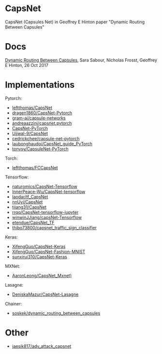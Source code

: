 # CapsNet
CapsNet (Capsules Net) in Geoffrey E Hinton paper "Dynamic Routing Between Capsules"

# Docs
[Dynamic Routing Between Capsules](https://arxiv.org/abs/1710.09829v1), Sara Sabour, Nicholas Frosst, Geoffrey E Hinton, 26 Oct 2017

# Implementations
Pytorch:
- [leftthomas/CapsNet](https://github.com/leftthomas/CapsNet)
- [dragen1860/CapsNet-Pytorch](https://github.com/dragen1860/CapsNet-Pytorch)
- [gram-ai/capsule-networks](https://github.com/gram-ai/capsule-networks)
- [andreaazzini/capsnet.pytorch](https://github.com/andreaazzini/capsnet.pytorch)
- [CapsNet-PyTorch](https://github.com/nishnik/CapsNet-PyTorch)
- [Ujjwal-9/CapsNet](https://github.com/Ujjwal-9/CapsNet)
- [cedrickchee/capsule-net-pytorch](https://github.com/cedrickchee/capsule-net-pytorch)
- [laubonghaudoi/CapsNet_guide_PyTorch](https://github.com/laubonghaudoi/CapsNet_guide_PyTorch)
- [tonysy/CapsuleNet-PyTorch](https://github.com/tonysy/CapsuleNet-PyTorch)

Torch:
- [leftthomas/FCCapsNet](https://github.com/leftthomas/FCCapsNet)

Tensorflow:
- [naturomics/CapsNet-Tensorflow](https://github.com/naturomics/CapsNet-Tensorflow)
- [InnerPeace-Wu/CapsNet-tensorflow](https://github.com/InnerPeace-Wu/CapsNet-tensorflow)
- [laodar/tf_CapsNet](https://github.com/laodar/tf_CapsNet)
- [nnUyi/CapsNet](https://github.com/nnUyi/CapsNet)
- [tjiang31/CapsNet](https://github.com/tjiang31/CapsNet)
- [rrqq/CapsNet-tensorflow-jupyter](https://github.com/rrqq/CapsNet-tensorflow-jupyter)
- [winwinJJiang/capsNet-Tensorflow](https://github.com/winwinJJiang/capsNet-Tensorflow)
- [etendue/CapsNet_TF](https://github.com/etendue/CapsNet_TF)
- [thibo73800/capsnet_traffic_sign_classifier](https://github.com/thibo73800/capsnet_traffic_sign_classifier)

Keras:
- [XifengGuo/CapsNet-Keras](https://github.com/XifengGuo/CapsNet-Keras)
- [XifengGuo/CapsNet-Fashion-MNIST](https://github.com/XifengGuo/CapsNet-Fashion-MNIST)
- [sunxirui310/CapsNet-Keras](https://github.com/sunxirui310/CapsNet-Keras)

MXNet:
- [AaronLeong/CapsNet_Mxnet)](https://github.com/AaronLeong/CapsNet_Mxnet)

Lasagne:
- [DeniskaMazur/CapsNet-Lasagne](https://github.com/DeniskaMazur/CapsNet-Lasagne)

Chainer:
- [soskek/dynamic_routing_between_capsules](https://github.com/soskek/dynamic_routing_between_capsules)


# Other
- [jaesik817/adv_attack_capsnet](https://github.com/jaesik817/adv_attack_capsnet)
